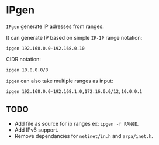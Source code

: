 # IPgen

`IPgen` generate IP adresses from ranges.

It can generate IP based on simple `IP-IP` range notation:

    ipgen 192.168.0.0-192.168.0.10

CIDR notation:

    ipgen 10.0.0.0/8

`ipgen` can also take multiple ranges as input:

    ipgen 192.168.0.0-192.168.1.0,172.16.0.0/12,10.0.0.1

## TODO

- Add file as source for ip ranges ex: `ipgen -f RANGE`.
- Add IPv6 support.
- Remove dependancies for `netinet/in.h` and `arpa/inet.h`.